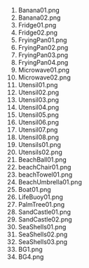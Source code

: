 1.	Banana01.png
2.	Banana02.png
3.	Fridge01.png
4.	Fridge02.png
5.	FryingPan01.png
6.	FryingPan02.png
7.	FryingPan03.png
8.	FryingPan04.png
9.	Microwave01.png
10.	Microwave02.png
11.	Utensil01.png
12.	Utensil02.png
13.	Utensil03.png
14.	Utensil04.png
15.	Utensil05.png
16.	Utensil06.png
17.	Utensil07.png
18.	Utensil08.png
19.	Utensils01.png
20.	Utensils02.png
21.	BeachBall01.png
22.	beachChair01.png
23.	beachTowel01.png
24.	BeachUmbrella01.png
25.	Boat01.png
26.	LifeBuoy01.png
27.	PalmTree01.png
28.	SandCastle01.png
29.	SandCastle02.png
30.	SeaShells01.png
31.	SeaShells02.png
32.	SeaShells03.png
33.	BG1.png
34.	BG4.png